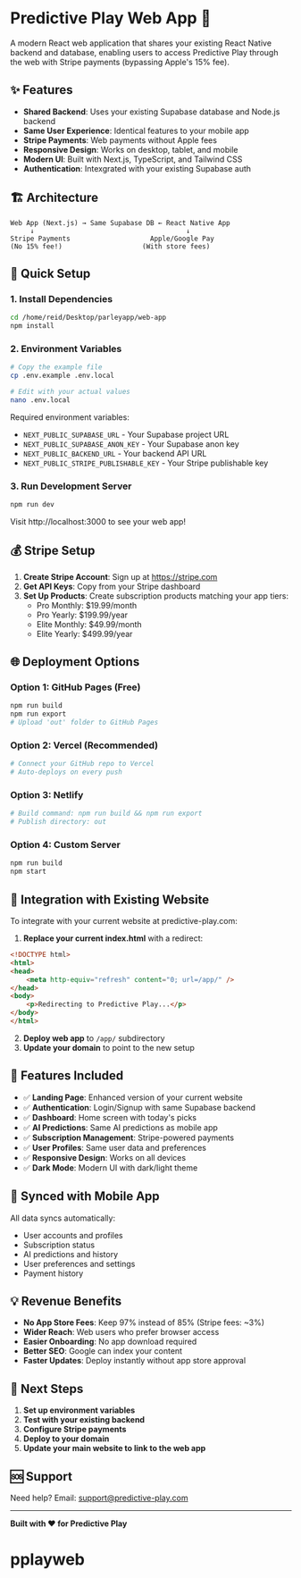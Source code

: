# Predictive Play Web App 🚀

A modern React web application that shares your existing React Native backend and database, enabling users to access Predictive Play through the web with Stripe payments (bypassing Apple's 15% fee).

## ✨ Features

- **Shared Backend**: Uses your existing Supabase database and Node.js backend
- **Same User Experience**: Identical features to your mobile app
- **Stripe Payments**: Web payments without Apple fees
- **Responsive Design**: Works on desktop, tablet, and mobile
- **Modern UI**: Built with Next.js, TypeScript, and Tailwind CSS
- **Authentication**: Intexgrated with your existing Supabase auth

## 🏗️ Architecture

```
Web App (Next.js) → Same Supabase DB ← React Native App
     ↓                                      ↓
Stripe Payments                    Apple/Google Pay
(No 15% fee!)                    (With store fees)
```

## 🚀 Quick Setup

### 1. Install Dependencies
```bash
cd /home/reid/Desktop/parleyapp/web-app
npm install
```

### 2. Environment Variables
```bash
# Copy the example file
cp .env.example .env.local

# Edit with your actual values
nano .env.local
```

Required environment variables:
- `NEXT_PUBLIC_SUPABASE_URL` - Your Supabase project URL
- `NEXT_PUBLIC_SUPABASE_ANON_KEY` - Your Supabase anon key
- `NEXT_PUBLIC_BACKEND_URL` - Your backend API URL
- `NEXT_PUBLIC_STRIPE_PUBLISHABLE_KEY` - Your Stripe publishable key

### 3. Run Development Server
```bash
npm run dev
```

Visit http://localhost:3000 to see your web app!

## 💰 Stripe Setup

1. **Create Stripe Account**: Sign up at https://stripe.com
2. **Get API Keys**: Copy from your Stripe dashboard
3. **Set Up Products**: Create subscription products matching your app tiers:
   - Pro Monthly: $19.99/month
   - Pro Yearly: $199.99/year
   - Elite Monthly: $49.99/month
   - Elite Yearly: $499.99/year

## 🌐 Deployment Options

### Option 1: GitHub Pages (Free)
```bash
npm run build
npm run export
# Upload 'out' folder to GitHub Pages
```

### Option 2: Vercel (Recommended)
```bash
# Connect your GitHub repo to Vercel
# Auto-deploys on every push
```

### Option 3: Netlify
```bash
# Build command: npm run build && npm run export
# Publish directory: out
```

### Option 4: Custom Server
```bash
npm run build
npm start
```

## 🔧 Integration with Existing Website

To integrate with your current website at predictive-play.com:

1. **Replace your current index.html** with a redirect:
```html
<!DOCTYPE html>
<html>
<head>
    <meta http-equiv="refresh" content="0; url=/app/" />
</head>
<body>
    <p>Redirecting to Predictive Play...</p>
</body>
</html>
```

2. **Deploy web app** to `/app/` subdirectory
3. **Update your domain** to point to the new setup

## 📱 Features Included

- ✅ **Landing Page**: Enhanced version of your current website
- ✅ **Authentication**: Login/Signup with same Supabase backend
- ✅ **Dashboard**: Home screen with today's picks
- ✅ **AI Predictions**: Same AI predictions as mobile app
- ✅ **Subscription Management**: Stripe-powered payments
- ✅ **User Profiles**: Same user data and preferences
- ✅ **Responsive Design**: Works on all devices
- ✅ **Dark Mode**: Modern UI with dark/light theme

## 🔄 Synced with Mobile App

All data syncs automatically:
- User accounts and profiles
- Subscription status
- AI predictions and history
- User preferences and settings
- Payment history

## 💡 Revenue Benefits

- **No App Store Fees**: Keep 97% instead of 85% (Stripe fees: ~3%)
- **Wider Reach**: Web users who prefer browser access
- **Easier Onboarding**: No app download required
- **Better SEO**: Google can index your content
- **Faster Updates**: Deploy instantly without app store approval

## 🎯 Next Steps

1. **Set up environment variables**
2. **Test with your existing backend**
3. **Configure Stripe payments**
4. **Deploy to your domain**
5. **Update your main website to link to the web app**

## 🆘 Support

Need help? Email: support@predictive-play.com

---

**Built with ❤️ for Predictive Play**
# pplayweb
